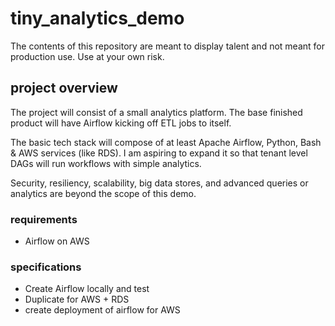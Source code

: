 # tiny_analytics_demo

The contents of this repository are meant to display talent and not meant for production use.
Use at your own risk.

## project overview

The project will consist of a small analytics platform.
The base finished product will have Airflow kicking off ETL jobs to itself.

The basic tech stack will compose of at least Apache Airflow, Python, Bash & AWS services (like RDS).
I am aspiring to expand it so that tenant level DAGs will run workflows with simple analytics.

Security, resiliency, scalability, big data stores, and advanced queries or analytics are beyond the scope of this demo.

### requirements
 - Airflow on AWS
 
### specifications
 - Create Airflow locally and test
 - Duplicate for AWS + RDS
 - create deployment of airflow for AWS